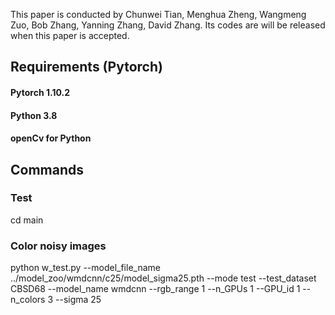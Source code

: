 This paper is conducted by Chunwei Tian, Menghua Zheng, Wangmeng Zuo, Bob Zhang, Yanning Zhang, David Zhang. Its codes are will be released when this paper is accepted. 



## Requirements (Pytorch)

#### Pytorch 1.10.2

#### Python 3.8

#### openCv for Python



## Commands

### Test

cd main

### Color noisy images

python w_test.py --model_file_name ../model_zoo/wmdcnn/c25/model_sigma25.pth --mode test --test_dataset CBSD68
--model_name wmdcnn --rgb_range 1 --n_GPUs 1 --GPU_id 1 --n_colors 3 --sigma 25
